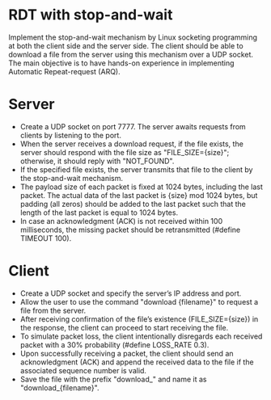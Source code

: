 # RDT with stop-and-wait

Implement the stop-and-wait mechanism by Linux socketing programming at both the client side and the server side. 
The client should be able to download a file from the server using this mechanism over a UDP socket. 
The main objective is to have hands-on experience in implementing Automatic Repeat-request (ARQ).

# Server

- Create a UDP socket on port 7777. The server awaits requests from clients by listening to the port.
- When the server receives a download request, if the file exists, the server should respond with the file size as "FILE_SIZE={size}"; otherwise, it should reply with "NOT_FOUND".
- If the specified file exists, the server transmits that file to the client by the stop-and-wait mechanism.
- The payload size of each packet is fixed at 1024 bytes, including the last packet. The actual data of the last packet is {size} mod 1024 bytes, but padding (all zeros) should be added to the last packet such that the length of the last packet is equal to 1024 bytes.
- In case an acknowledgment (ACK) is not received within 100 milliseconds, the missing packet should be retransmitted (#define TIMEOUT 100).

# Client

- Create a UDP socket and specify the server’s IP address and port.
- Allow the user to use the command "download {filename}" to request a file from the server.
- After receiving confirmation of the file’s existence (FILE_SIZE={size}) in the response, the client can proceed to start receiving the file.
- To simulate packet loss, the client intentionally disregards each received packet with a 30% probability (#define LOSS_RATE 0.3).
- Upon successfully receiving a packet, the client should send an acknowledgment (ACK) and append the received data to the file if the associated sequence number is valid.
- Save the file with the prefix "download_" and name it as "download_{filename}".